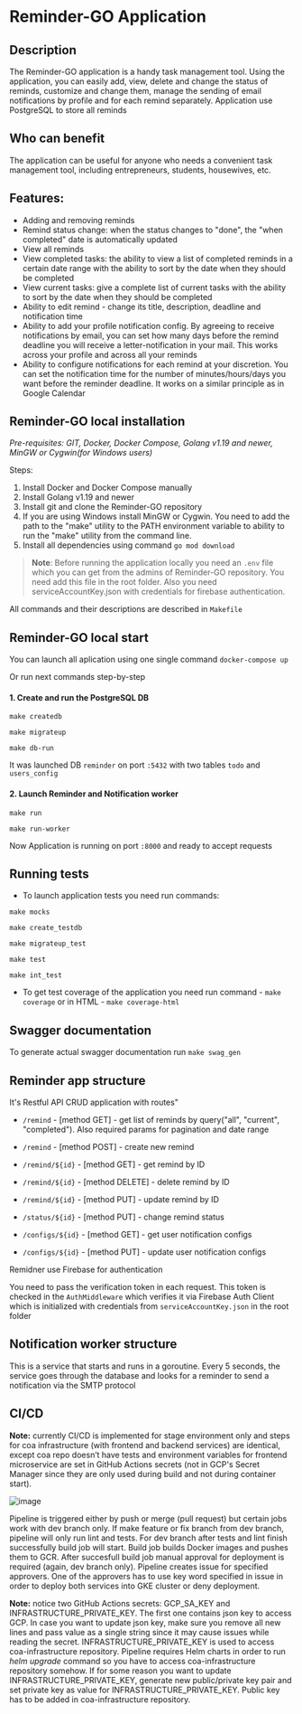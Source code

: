 
# Reminder-GO Application

## Description
The Reminder-GO application is a handy task management tool. Using the application, you can easily add, view, delete and change the status of reminds, customize and change them, manage the sending of email notifications by profile and for each remind separately. Application use PostgreSQL to store all reminds

## Who can benefit
The application can be useful for anyone who needs a convenient task management tool, including entrepreneurs, students, housewives, etc.

## Features: 
- Adding and removing reminds
- Remind status change: when the status changes to "done", the "when completed" date is automatically updated
- View all reminds
- View completed tasks: the ability to view a list of completed reminds in a certain date range with the ability to sort by the date when they should be completed 
- View current tasks: give a complete list of current tasks with the ability to sort by the date when they should be completed 
- Ability to edit remind - change its title, description, deadline and notification time
- Ability to add your profile notification config. By agreeing to receive notifications by email, you can set how many days before the remind deadline you will receive a letter-notification in your mail. This works across your profile and across all your reminds
- Ability to configure notifications for each remind at your discretion. You can set the notification time for the number of minutes/hours/days you want before the reminder deadline. It works on a similar principle as in Google Calendar

## **Reminder-GO local installation**
_Pre-requisites: GIT, Docker, Docker Compose, Golang v1.19 and newer, MinGW or Cygwin(for Windows users)_

Steps:
1. Install Docker and Docker Compose manually
2. Install Golang v1.19 and newer
3. Install git and clone the Reminder-GO repository
4. If you are using Windows install MinGW or Cygwin. You need to add the path to the "make" utility to the PATH environment variable to ability to run the "make" utility from the command line.
5. Install all dependencies using command `go mod download`

 
> **Note**: Before running the application locally you need an `.env` file which you can get from the admins of Reminder-GO repository. You need add this file in the root folder. Also you need serviceAccountKey.json with credentials for firebase authentication.

All commands and their descriptions are described in `Makefile`

## Reminder-GO local start
You can launch all aplication using one single command `docker-compose up`

Or run next commands step-by-step
#### 1. Create and run the PostgreSQL DB

`make createdb`

`make migrateup`

`make db-run`

It was launched DB `reminder` on port `:5432` with two tables `todo` and `users_config`

#### 2. Launch Reminder and Notification worker

`make run`

`make run-worker`

Now Application is running on port `:8000` and ready to accept requests

## Running tests
- To launch application tests you need run commands:

`make mocks`

`make create_testdb`

`make migrateup_test`

`make test`

`make int_test`

- To get test coverage of the application you need run command - `make coverage` or in HTML - `make coverage-html`

## Swagger documentation

To generate actual swagger documentation run `make swag_gen`

## Reminder app structure

It's Restful API CRUD application with routes"

- `/remind` - [method GET] - get list of reminds by query("all", "current", "completed"). Also required params for pagination and date range

- `/remind` - [method POST] - create new remind

- `/remind/${id}` - [method GET] - get remind by ID

- `/remind/${id}` - [method DELETE] - delete remind by ID

- `/remind/${id}` - [method PUT] - update remind by ID

- `/status/${id}` - [method PUT] - change remind status

- `/configs/${id}` - [method GET] - get user notification configs 

- `/configs/${id}` - [method PUT] - update user notification configs

Remidner use Firebase for authentication

You need to pass the verification token in each request. This token is checked in the `AuthMiddleware` which verifies it via Firebase Auth Client which is initialized with credentials from `serviceAccountKey.json` in the root folder 

## Notification worker  structure
This is a service that starts and runs in a goroutine. Every 5 seconds, the service goes through the database and looks for a reminder to send a notification via the SMTP protocol

## CI/CD
**Note:** currently CI/CD is implemented for stage environment only and steps for coa infrastructure (with frontend and backend services) are identical, except coa repo doesn’t have tests and environment variables for frontend microservice are set in GitHub Actions secrets (not in GCP's Secret Manager since they are only used during build and not during container start).

![image](https://github.com/red-rocket-software/reminder-go/assets/73254444/f2667561-4cb7-4cf8-bfc3-a5168a1a099b)


Pipeline is triggered either by push or merge (pull request) but certain jobs work with dev branch only. If make feature or fix branch from dev branch, pipeline will only run lint and tests. For dev branch after tests and lint finish successfully build job will start. Build job builds Docker images and pushes them to GCR. After succesfull build job manual approval for deployment is required (again, dev branch only). Pipeline creates issue for specified approvers. One of the approvers has to use key word specified in issue in order to deploy both services into GKE cluster or deny deployment.

**Note:** notice two GitHub Actions secrets: GCP_SA_KEY and INFRASTRUCTURE_PRIVATE_KEY. The first one contains json key to access GCP. In case you want to update json key, make sure you remove all new lines and pass value as a single string since it may cause issues while reading the secret. INFRASTRUCTURE_PRIVATE_KEY is used to access coa-infrastructure repository. Pipeline requires Helm charts in order to run *helm upgrade* command so you have to access coa-infrastructure repository somehow. If for some reason you want to update INFRASTRUCTURE_PRIVATE_KEY, generate new public/private key pair and set private key as value for INFRASTRUCTURE_PRIVATE_KEY. Public key has to be added in coa-infrastructure repository.
